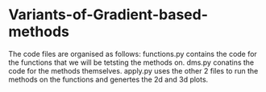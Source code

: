 # Variants-of-Gradient-based-methods
The code files are organised as follows:
functions.py contains the code for the functions that we will be tetsting the methods on. 
dms.py conatins the code for the methods themselves. 
apply.py uses the other 2 files to run the methods on the functions and genertes the 2d and 3d plots. 
